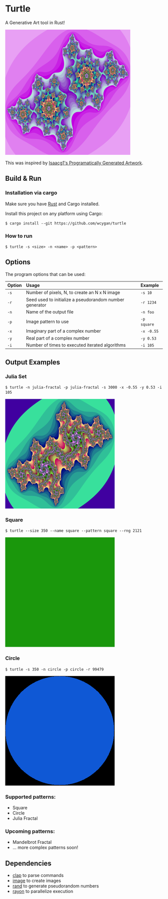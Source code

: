 # Turtle
A Generative Art tool in Rust!

<img src="examples/main.png" width="400" height="400">

This was inspired by [Isaacg1's Programatically Generated Artwork](https://isaacg1.github.io/2018/12/06/programmatically-generated-artwork.html).

## Build & Run

### Installation via cargo

Make sure you have [Rust](https://www.rust-lang.org/tools/install) and Cargo installed.

Install this project on any platform using Cargo:

```console
$ cargo install --git https://github.com/wcygan/turtle
```

### How to run
```console
$ turtle -s <size> -n <name> -p <pattern>
```
## Options

The program options that can be used:

| Option      | Usage                                                                       | Example            |
| :---------- | :---------------------------------------------------------------------------| :----------------- |
| `-s`        | Number of pixels, N, to create an N x N image                               | `-s 10`            |
| `-r`        | Seed used to initialize a pseudorandom number generator                     | `-r 1234`          |
| `-n`        | Name of the output file                                                     | `-n foo`           |
| `-p`        | Image pattern to use                                                        | `-p square`        |
| `-x`        | Imaginary part of a complex number                                          | `-x -0.55`         |
| `-y`        | Real part of a complex number                                               | `-y 0.53`          |
| `-i`        | Number of times to executed iterated algorithms                             | `-i 105`           |


## Output Examples

### Julia Set
```console
$ turtle -n julia-fractal -p julia-fractal -s 3000 -x -0.55 -y 0.53 -i 105
```
<img src="examples/julia-fractal.png" width="350" height="350">

### Square
```console
$ turtle --size 350 --name square --pattern square --rng 2121
```
![](examples/square.png)

### Circle
```console
$ turtle -s 350 -n circle -p circle -r 99479
```
![](examples/circle.png)

### Supported patterns:
- Square
- Circle
- Julia Fractal

### Upcoming patterns:
- Mandelbrot Fractal
- ... more complex patterns soon!

## Dependencies
- [clap](https://docs.rs/clap/2.33.3/clap/) to parse commands
- [image](https://docs.rs/image) to create images
- [rand](https://docs.rs/rand) to generate pseudorandom numbers
- [rayon](https://docs.rs/rayon/1.5.0/rayon/) to parallelize execution